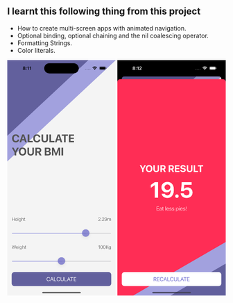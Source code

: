 ## I learnt this following thing from this project

* How to create multi-screen apps with animated navigation.
* Optional binding, optional chaining and the nil coalescing operator.
* Formatting Strings. 
* Color literals.

<img src="https://github.com/chitraarasu/BMI-Calculator-iOS/blob/main/output1.png" width="250" />

<img src="https://github.com/chitraarasu/BMI-Calculator-iOS/blob/main/output2.png" width="250" />
